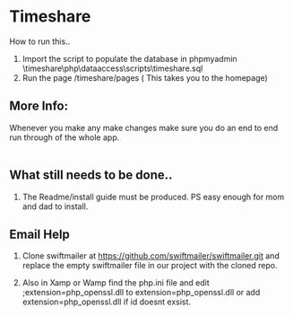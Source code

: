 # Timeshare

How to run this..

1. Import the script to populate the database in phpmyadmin \timeshare\php\dataaccess\scripts\timeshare.sql
2. Run the page /timeshare/pages ( This takes you to the homepage)

## More Info: <br />
 Whenever you make any make changes make sure you do an end to end run through of the whole app. <br/>
 <br />
  
## What still needs to be done..<br />
1. The Readme/install guide must be produced. PS easy enough for mom and dad to install.

## Email Help
 1. Clone swiftmailer at https://github.com/swiftmailer/swiftmailer.git and replace the empty swiftmailer file in our project
    with the cloned repo.
   
 2. Also in Xamp or Wamp find the php.ini file and edit ;extension=php_openssl.dll to extension=php_openssl.dll
    or add extension=php_openssl.dll if id doesnt exsist.
	

<br />
